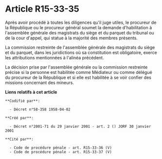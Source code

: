 # Article R15-33-35

Après avoir procédé à toutes les diligences qu'il juge utiles, le procureur de la République ou le procureur général soumet
la demande d'habilitation à l'assemblée générale des magistrats du siège et du parquet du tribunal ou de la cour d'appel, qui
statue à la majorité des membres présents.

La commission restreinte de l'assemblée générale des magistrats du siège et du parquet, dans les juridictions où sa
constitution est obligatoire, exerce les attributions mentionnées à l'alinéa précédent.

La décision prise par l'assemblée générale ou la commission restreinte précise si la personne est habilitée comme Médiateur
ou comme délégué du procureur de la République et si elle est habilitée à se voir confier des missions concernant des
mineurs.

**Liens relatifs à cet article**

	**Codifié par**:

	  - Décret n°58-358 1958-04-02

	**Créé par**:

	  - Décret n°2001-71 du 29 janvier 2001 - art. 2 () JORF 30 janvier 2001

	**Cité par**:

	  - Code de procédure pénale - art. R15-33-36 (V)
	  - Code de procédure pénale - art. R15-33-37 (V)
